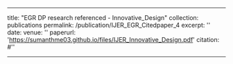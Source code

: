 
---
title: "EGR DP research referenced - Innovative_Design"
collection: publications
permalink: /publication/IJER_EGR_Citedpaper_4
excerpt: ''
date: 
venue: ''
paperurl: 'https://sumanthme03.github.io/files/IJER_Innovative_Design.pdf'
citation: #''

---

[Download paper here]: (https://sumanthme03.github.io/files/IJER_Innovative_Design.pdf)






